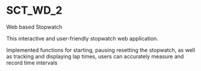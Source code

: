 # SCT_WD_2
Web based Stopwatch

This interactive and user-friendly stopwatch web application. 

Implemented functions for starting, pausing resetting the stopwatch, as well as tracking and displaying lap times, users can accurately measure and record time intervals

